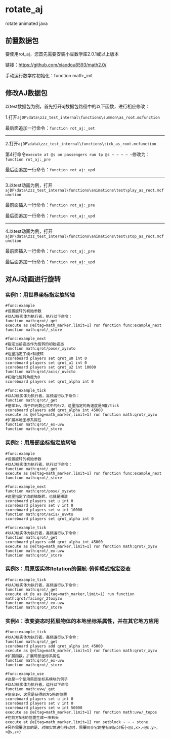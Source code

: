 # rotate_aj
 rotate animated java

## 前置数据包
要使用rot_aj，您首先需要安装小豆数学库2.0.1或以上版本

链接：https://github.com/xiaodou8593/math2.0/

手动运行数学库初始化：function math:_init

## 修改AJ数据包
以test数据包为例，首先打开aj数据包路径中的以下函数，进行相应修改：

1.打开`ajDP\data\zzz_test_internal\functions\summon\as_root.mcfunction`

最后面追加一行命令：`function rot_aj:_set`

------

2.打开`ajDP\data\zzz_test_internal\functions\tick_as_root.mcfunction`

第4行命令`execute at @s on passengers run tp @s ~ ~ ~ ~ ~`修改为：`function rot_aj:_pre`

最后面追加一行命令：`function rot_aj:_upd`

------

3.以test动画为例，打开`ajDP\data\zzz_test_internal\functions\animations\test\play_as_root.mcfunction`

最前面插入一行命令：`function rot_aj:_pre`

最后面追加一行命令：`function rot_aj:_upd`

------

4.以test动画为例，打开`ajDP\data\zzz_test_internal\functions\animations\test\stop_as_root.mcfunction`

最前面插入一行命令：`function rot_aj:_pre`

最后面追加一行命令：`function rot_aj:_upd`

## 对AJ动画进行旋转

### 实例1：用世界坐标指定旋转轴
```mcfunction
#func:example
#设置旋转的初始参数
#以AJ根实体为执行者，执行以下命令：
function math:qrot/_get
execute as @e[tag=math_marker,limit=1] run function func:example_next
function math:qrot/_store

#func:example_next
#指定当前姿态作为旋转的初始姿态
function math:qrot/pose/_xyzwto
#这里指定了绕z轴旋转
scoreboard players set qrot_u0 int 0
scoreboard players set qrot_u1 int 0
scoreboard players set qrot_u2 int 10000
function math:qrot/axis/_uvecto
#初始化旋转角度为0
scoreboard players set qrot_alpha int 0

#func:example_tick
#以AJ根实体为执行者，高频运行以下命令：
function math:qrot/_get
#倍率1w，由于四元数公式中的θ/2，这里指定的角速度是9度/tick
scoreboard players add qrot_alpha int 45000
execute as @e[tag=math_marker,limit=1] run function math:qrot/_xyzw
#扩展本地坐标系属性
function math:qrot/_ex-uvw
function math:qrot/_store
```

### 实例2：用局部坐标指定旋转轴
```mcfunction
#func:example
#设置旋转的初始参数
#以AJ根实体为执行者，执行以下命令：
function math:qrot/_get
execute as @e[tag=math_marker,limit=1] run function func:example_next
function math:qrot/_store

#func:example_next
function math:qrot/pose/_xyzwto
#这里指定了绕前轴旋转，也就是横滚
scoreboard players set u int 0
scoreboard players set v int 0
scoreboard players set w int 10000
function math:qrot/axis/_uvwto
scoreboard players set qrot_alpha int 0

#func:example_tick
#以AJ根实体为执行者，高频运行以下命令：
function math:qrot/_get
scoreboard players add qrot_alpha int 45000
execute as @e[tag=math_marker,limit=1] run function math:qrot/_xyzw
function math:qrot/_ex-uvw
function math:qrot/_store
```

### 实例3：用原版实体Rotation的偏航-俯仰模式指定姿态
```mcfunction
#func:example_tick
#以AJ根实体为执行者，高频运行以下命令：
function math:qrot/_get
execute at @s as @e[tag=math_marker,limit=1] run function math:qrot/facing/_2toxyzw
function math:qrot/_ex-uvw
function math:qrot/_store
```

### 实例4：改变姿态时拓展物体的本地坐标系属性，并在其它地方应用
```mcfunction
#func:example_tick
#以AJ根实体为执行者，高频运行以下命令：
function math:qrot/_get
scoreboard players add qrot_alpha int 45000
execute as @e[tag=math_marker,limit=1] run function math:qrot/_xyzw
#扩展函数，扩展局部坐标系属性
function math:qrot/_ex-uvw
function math:qrot/_store

#func:example_use
#这是一个使用局部坐标系模块的例子
#以AJ根实体为执行者，运行以下命令
function math:uvw/_get
#倍率1w，这里是获得前方5格的位置
scoreboard players set u int 0
scoreboard players set v int 0
scoreboard players set w int 50000
execute as @e[tag=math_marker,limit=1] run function math:uvw/_topos
#在前方5格的位置生成一块石头
execute at @e[tag=math_marker,limit=1] run setblock ~ ~ ~ stone
#另外需要注意的是，对根实体进行移动时，需要同步它的坐标到记分板{<@s,x>,<@s,y>,<@s,z>}
```